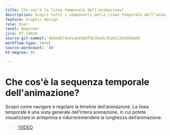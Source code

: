 ```yaml
---
title: Che cos'è la linea temporale dell'animazione?
description: Scopri tutti i componenti della linea temporale dell’animazione
feature: Graphic Design
role: User
level: Beginner
jira: KT-14834
source-git-commit: 409e067ded1abd3bdf5b7bedc7616112b4589a60
workflow-type: tm+mt
source-wordcount: '48'
ht-degree: 0%

---
```


# Che cos&#39;è la sequenza temporale dell&#39;animazione?

Scopri come navigare e regolare la timeline dell’animazione. La linea temporale è una vista generale dell’intera animazione, in cui potete visualizzare in anteprima e ridurre/estendere la lunghezza dell’animazione.

>[!VIDEO](https://video.tv.adobe.com/v/3426978?quality=12&learn=on&hidetitle=true)
